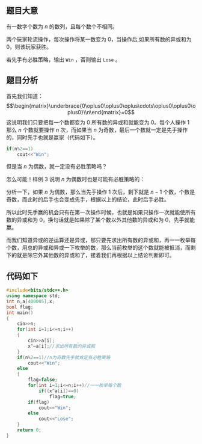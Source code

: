 ## 题目大意
有一数字个数为 $n$ 的数列，且每个数个不相同。

两个玩家轮流操作，每次操作将某一数变为 $0$，当操作后,如果所有数的异或和为 $0$，则该玩家获胜。

若先手有必胜策略，输出 `Win` ，否则输出 `Lose` 。

## 题目分析

首先我们知道：
$$\begin{matrix}\underbrace{0\oplus0\oplus0\oplus\cdots\oplus0\oplus0\oplus0}\\n\end{matrix}=0$$
这说明我们只要把每一个数都变为 $0$ 所有数的异或和就能变为 $0$。每个人操作 $1$ 那么 $n$ 个数就要操作 $n$ 次，而如果当 $n$ 为奇数，最后一个数就一定是先手操作的，同时先手也就是赢家（代码如下）。
```cpp
if(n%2==1)
	cout<<"Win";
```
但是当 $n$ 为偶数，就一定没有必胜策略吗？

怎么可能！样例 $3$ 说明 $n$ 为偶数时也是可能有必胜策略的：

分析一下，如果 $n$ 为偶数，那么当先手操作 $1$ 次后，剩下就是 $n-1$ 个数，个数是奇数，而此时的后手也会变成先手，根据以上的结论，此时后手必胜。

所以此时先手赢的机会只有在第一次操作时候，也就是如果只操作一次就能使所有数的异或和为 $0$，换句话就是如果除了某个数以外其他数的异或和为 $0$，先手就能赢。

而我们知道异或的逆运算还是异或，那只要先求出所有数的异或和，再一一枚举每个数，用总的异或和异或一下枚举的数，那么当前枚举的这个数就能被抵消，而剩下的就是除它外其他数的异或和了，接着我们再根据以上结论判断即可。

## 代码如下

```cpp
#include<bits/stdc++.h>
using namespace std;
int n,a[400005],x;
bool flag;
int main()
{
	cin>>n;
	for(int i=1;i<=n;i++)
	{
		cin>>a[i];
		x^=a[i];//求出所有数的异或和
	}
	if(n%2==1)//n为奇数先手就肯定有必胜策略
		cout<<"Win";
	else
	{
		flag=false;
		for(int i=1;i<=n;i++)//一一枚举每个数
			if((x^a[i])==0)
				flag=true;
		if(flag)
			cout<<"Win";
		else
			cout<<"Lose";
	}
	return 0;
}

```
